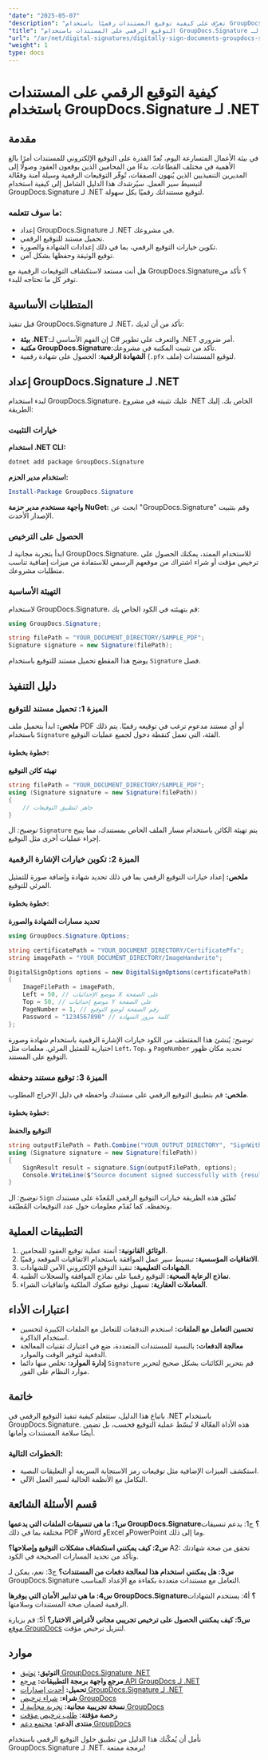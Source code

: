 ```yaml
---
"date": "2025-05-07"
"description": "تعرّف على كيفية توقيع المستندات رقميًا باستخدام GroupDocs.Signature لـ .NET. بسّط سير عملك باستخدام توقيعات رقمية آمنة وفعّالة."
"title": "التوقيع الرقمي على المستندات باستخدام GroupDocs.Signature لـ .NET - دليل شامل"
"url": "/ar/net/digital-signatures/digitally-sign-documents-groupdocs-signature-net/"
"weight": 1
type: docs
---
```

# كيفية التوقيع الرقمي على المستندات باستخدام GroupDocs.Signature لـ .NET

## مقدمة

في بيئة الأعمال المتسارعة اليوم، تُعدّ القدرة على التوقيع الإلكتروني للمستندات أمرًا بالغ الأهمية في مختلف القطاعات. بدءًا من المحامين الذين يوقعون العقود وصولًا إلى المديرين التنفيذيين الذين يُنهون الصفقات، تُوفّر التوقيعات الرقمية وسيلة آمنة وفعّالة لتبسيط سير العمل. سيُرشدك هذا الدليل الشامل إلى كيفية استخدام GroupDocs.Signature لـ .NET لتوقيع مستنداتك رقميًا بكل سهولة.

### ما سوف تتعلمه:
- إعداد GroupDocs.Signature لـ .NET في مشروعك.
- تحميل مستند للتوقيع الرقمي.
- تكوين خيارات التوقيع الرقمي، بما في ذلك إعدادات الشهادة والصورة.
- توقيع الوثيقة وحفظها بشكل آمن.

هل أنت مستعد لاستكشاف التوقيعات الرقمية مع GroupDocs.Signature؟ تأكد من توفر كل ما تحتاجه للبدء.

## المتطلبات الأساسية

قبل تنفيذ GroupDocs.Signature لـ .NET، تأكد من أن لديك:
- **بيئة .NET**:إن الفهم الأساسي لـ C# والتعرف على تطوير .NET أمر ضروري.
- **مكتبة GroupDocs.Signature**:تأكد من تثبيت المكتبة في مشروعك.
- **الشهادة الرقمية**: الحصول على شهادة رقمية (`.pfx` ملف) لتوقيع المستندات.

## إعداد GroupDocs.Signature لـ .NET

لبدء استخدام GroupDocs.Signature، عليك تثبيته في مشروع .NET الخاص بك. إليك الطريقة:

### خيارات التثبيت
**استخدام .NET CLI:**
```bash
dotnet add package GroupDocs.Signature
```

**استخدام مدير الحزم:**
```powershell
Install-Package GroupDocs.Signature
```

**واجهة مستخدم مدير حزمة NuGet:** 
ابحث عن "GroupDocs.Signature" وقم بتثبيت الإصدار الأحدث.

### الحصول على الترخيص

ابدأ بتجربة مجانية لـ GroupDocs.Signature. للاستخدام الممتد، يمكنك الحصول على ترخيص مؤقت أو شراء اشتراك من موقعهم الرسمي للاستفادة من ميزات إضافية تناسب متطلبات مشروعك.

### التهيئة الأساسية

لاستخدام GroupDocs.Signature، قم بتهيئته في الكود الخاص بك:

```csharp
using GroupDocs.Signature;

string filePath = "YOUR_DOCUMENT_DIRECTORY/SAMPLE_PDF";
Signature signature = new Signature(filePath);
```

يوضح هذا المقطع تحميل مستند للتوقيع باستخدام `Signature` فصل.

## دليل التنفيذ

### الميزة 1: تحميل مستند للتوقيع

**ملخص:** ابدأ بتحميل ملف PDF أو أي مستند مدعوم ترغب في توقيعه رقميًا. يتم ذلك باستخدام `Signature` الفئة، التي تعمل كنقطة دخول لجميع عمليات التوقيع.

#### خطوة بخطوة:

**تهيئة كائن التوقيع**

```csharp
string filePath = "YOUR_DOCUMENT_DIRECTORY/SAMPLE_PDF";
using (Signature signature = new Signature(filePath))
{
    // جاهز لتطبيق التوقيعات
}
```
*توضيح:* ال `Signature` يتم تهيئة الكائن باستخدام مسار الملف الخاص بمستندك، مما يتيح إجراء عمليات أخرى مثل التوقيع.

### الميزة 2: تكوين خيارات الإشارة الرقمية

**ملخص:** إعداد خيارات التوقيع الرقمي بما في ذلك تحديد شهادة وإضافة صورة للتمثيل المرئي للتوقيع.

#### خطوة بخطوة:

**تحديد مسارات الشهادة والصورة**

```csharp
using GroupDocs.Signature.Options;

string certificatePath = "YOUR_DOCUMENT_DIRECTORY/CertificatePfx";
string imagePath = "YOUR_DOCUMENT_DIRECTORY/ImageHandwrite";

DigitalSignOptions options = new DigitalSignOptions(certificatePath)
{
    ImageFilePath = imagePath,
    Left = 50, // موضع الإحداثيات X على الصفحة
    Top = 50, // موضع إحداثيات Y على الصفحة
    PageNumber = 1, // رقم الصفحة لوضع التوقيع
    Password = "1234567890" // كلمة مرور الشهادة
};
```
*توضيح:* يُنشئ هذا المقتطف من الكود خيارات الإشارة الرقمية باستخدام شهادة وصورة اختيارية للتمثيل المرئي. معلمات مثل `Left`، `Top`، و `PageNumber` تحديد مكان ظهور التوقيع على المستند.

### الميزة 3: توقيع مستند وحفظه

**ملخص:** قم بتطبيق التوقيع الرقمي على مستندك واحفظه في دليل الإخراج المطلوب.

#### خطوة بخطوة:

**التوقيع والحفظ**

```csharp
string outputFilePath = Path.Combine("YOUR_OUTPUT_DIRECTORY", "SignWithDigital", fileName);
using (Signature signature = new Signature(filePath))
{
    SignResult result = signature.Sign(outputFilePath, options);
    Console.WriteLine($"Source document signed successfully with {result.Succeeded.Count} signature(s).");
}
```
*توضيح:* ال `Sign` تُطبّق هذه الطريقة خيارات التوقيع الرقمي المُعدّة على مستندك وتحفظه. كما تُقدّم معلومات حول عدد التوقيعات المُطبّقة.

## التطبيقات العملية

1. **الوثائق القانونية:** أتمتة عملية توقيع العقود للمحامين.
2. **الاتفاقيات المؤسسية:** تبسيط سير عمل الموافقة باستخدام الاتفاقيات الموقعة رقميًا.
3. **الشهادات التعليمية:** تنفيذ التوقيع الإلكتروني الآمن للشهادات.
4. **نماذج الرعاية الصحية:** التوقيع رقميا على نماذج الموافقة والسجلات الطبية.
5. **المعاملات العقارية:** تسهيل توقيع صكوك الملكية واتفاقيات الشراء.

## اعتبارات الأداء

- **تحسين التعامل مع الملفات:** استخدم التدفقات للتعامل مع الملفات الكبيرة لتحسين استخدام الذاكرة.
- **معالجة الدفعات:** بالنسبة للمستندات المتعددة، ضع في اعتبارك تقنيات المعالجة الدفعية لتوفير الوقت والموارد.
- **إدارة الموارد:** تخلص منها دائما `Signature` قم بتحرير الكائنات بشكل صحيح لتحرير موارد النظام على الفور.

## خاتمة

باتباع هذا الدليل، ستتعلم كيفية تنفيذ التوقيع الرقمي في .NET باستخدام GroupDocs.Signature. هذه الأداة الفعّالة لا تُبسّط عملية التوقيع فحسب، بل تضمن أيضًا سلامة المستندات وأمانها.

### الخطوات التالية:
- استكشف الميزات الإضافية مثل توقيعات رمز الاستجابة السريعة أو التعليقات النصية.
- التكامل مع الأنظمة الحالية لسير العمل الآلي.

## قسم الأسئلة الشائعة

**س1: ما هي تنسيقات الملفات التي يدعمها GroupDocs.Signature؟**
ج1: يدعم تنسيقات مختلفة بما في ذلك PDF وWord وExcel وPowerPoint وما إلى ذلك.

**س2: كيف يمكنني استكشاف مشكلات التوقيع وإصلاحها؟**
A2: تحقق من صحة شهادتك وتأكد من تحديد المسارات الصحيحة في الكود.

**س3: هل يمكنني استخدام هذا لمعالجة دفعات من المستندات؟**
ج3: نعم، يمكن لـ GroupDocs.Signature التعامل مع مستندات متعددة بكفاءة مع الإعداد المناسب.

**س4: ما هي تدابير الأمان التي يوفرها GroupDocs.Signature؟**
أ4: يستخدم الشهادات الرقمية لضمان صحة المستندات وسلامتها.

**س5: كيف يمكنني الحصول على ترخيص تجريبي مجاني لأغراض الاختبار؟**
أ5: قم بزيارة [موقع GroupDocs](https://releases.groupdocs.com/signature/net/) لتنزيل ترخيص مؤقت.

## موارد

- **التوثيق:** [توثيق GroupDocs.Signature .NET](https://docs.groupdocs.com/signature/net/)
- **مرجع واجهة برمجة التطبيقات:** [مرجع API GroupDocs لـ .NET](https://reference.groupdocs.com/signature/net/)
- **تحميل:** [أحدث إصدارات GroupDocs.Signature لـ .NET](https://releases.groupdocs.com/signature/net/)
- **شراء:** [شراء ترخيص GroupDocs](https://purchase.groupdocs.com/buy)
- **نسخة تجريبية مجانية:** [تجربة مجانية لـ GroupDocs](https://releases.groupdocs.com/signature/net/)
- **رخصة مؤقتة:** [طلب ترخيص مؤقت](https://purchase.groupdocs.com/temporary-license/)
- **منتدى الدعم:** [مجتمع دعم GroupDocs](https://forum.groupdocs.com/c/signature/)

نأمل أن يُمكّنك هذا الدليل من تطبيق حلول التوقيع الرقمي باستخدام GroupDocs.Signature لـ .NET. برمجة ممتعة!